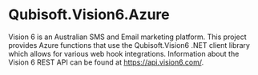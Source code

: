 # Qubisoft.Vision6.Azure

Vision 6 is an Australian SMS and Email marketing platform. This project provides Azure functions that use the Qubisoft.Vision6 .NET client library which allows for various web hook integrations. Information about the Vision 6 REST API can be found at https://api.vision6.com/.
